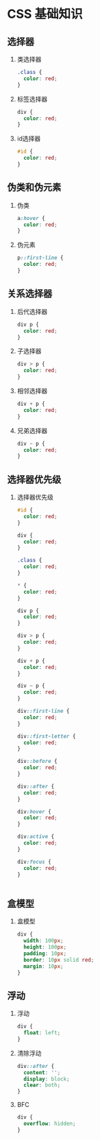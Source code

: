 # CSS 基础知识

## 选择器

1. 类选择器

   ```css
   .class {
     color: red;
   }
   ```
2. 标签选择器
    
   ```css
   div {
     color: red;
   }
   ```
3. id选择器

    ```css
    #id {
      color: red;
    }
    ```

## 伪类和伪元素

1. 伪类

    ```css
    a:hover {
      color: red;
    }
    ```

2. 伪元素

    ```css
    p::first-line {
      color: red;
    }
    ```

## 关系选择器

1. 后代选择器

    ```css
    div p {
      color: red;
    }
    ```
2. 子选择器

    ```css
    div > p {
      color: red;
    }
    ```
3. 相邻选择器

    ```css
    div + p {
      color: red;
    }
    ```
4. 兄弟选择器

    ```css
    div ~ p {
      color: red;
    }
    ```

## 选择器优先级

1. 选择器优先级

    ```css
    #id {
      color: red;
    }
    ```
    ```css
    div {
      color: red;
    }
    ```
    ```css
    .class {
      color: red;
    }
    ```
    ```css
    * {
      color: red;
    }
    ```
    ```css
    div p {
      color: red;
    }
    ```
    ```css
    div > p {
      color: red;
    }
    ```
    ```css
    div + p {
      color: red;
    }
    ```
    ```css
    div ~ p {
      color: red;
    }
    ```
    ```css
    div::first-line {
      color: red;
    }
    ```
    ```css
    div::first-letter {
      color: red;
    }
    ```
    ```css
    div::before {
      color: red;
    }
    ```
    ```css
    div::after {
      color: red;
    }
    ```
    ```css
    div:hover {
      color: red;
    }
    ```
    ```css
    div:active {
      color: red;
    }
    ```
    ```css
    div:focus {
      color: red;
    }
    ```
    ```css
## 盒模型

1. 盒模型

    ```css
    div {
      width: 100px;
      height: 100px;
      padding: 10px;
      border: 10px solid red;
      margin: 10px;
    }
    ```

## 浮动

1. 浮动

    ```css
    div {
      float: left;
    }
    ```
2. 清除浮动

    ```css
    div::after {
      content: '';
      display: block;
      clear: both;
    }
    ```
3. BFC

    ```css
    div {
      overflow: hidden;
    }
    ```